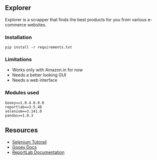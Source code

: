 



<!-- 
https://github.com/matiassingers/awesome-readme
https://www.makeareadme.com/
# What to include in ReadMe
- Project Logo
- Description of what the project does
- Informative badges for stats (build, version, publication)
- Demo screenshots or GIF
- step-by-step installing instructions
- Key features
- Credits
- Installation
- Usage
- Project Status
- TODO
- Contributions 
-->

## Explorer
Explorer is a scrapper that finds the best products for you from various e-commerce websites. 


### Installation

```
pip install -r requirements.txt
```


### Limitations

- Works only with Amazon.in for now 
- Needs a better looking GUI
- Needs a web interface 


### Modules used

```
Gooey==1.0.4.0.0.0
reportlab==3.5.48
selenium==3.141.0
pandas==1.0.3
```

## Resources
- [Selenium Tutorail]()
- [Gooey Docs](https://gooey.readthedocs.io/en/latest/)
- [ReportLab Documentation](https://www.reportlab.com/docs/reportlab-userguide.pdf)

